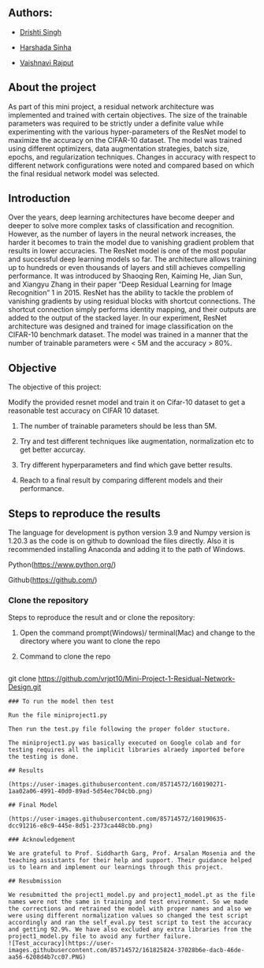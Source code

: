  ## Authors:
 * [Drishti Singh](ds6730@nyu.edu)
 
 * [Harshada Sinha](hs4703@nyu.edu)
 
 * [Vaishnavi Rajput](vr2229@nyu.edu)
 
 ## About the project
 
 As part of this mini project, a residual network architecture was implemented and trained with certain objectives. The size of the trainable parameters was required to be strictly under a definite value while experimenting with the various hyper-parameters of the ResNet model to maximize the accuracy on the CIFAR-10 dataset. The model was trained using different optimizers, data augmentation strategies, batch size, epochs, and regularization techniques. Changes in accuracy with respect to different network configurations were noted and compared based on which the final residual network model was selected. 
 
 ## Introduction
 
 Over the years, deep learning architectures have become deeper and deeper to solve more complex tasks of classification and recognition. However, as the number of layers in the neural network increases, the harder it becomes to train the model due to vanishing gradient problem that results in lower accuracies. The ResNet model is one of the most popular and successful deep learning models so far. The architecture allows training up to hundreds or even thousands of layers and still achieves compelling performance. It was introduced by Shaoqing Ren, Kaiming He, Jian Sun, and Xiangyu Zhang in their paper “Deep Residual Learning for Image Recognition” 1 in 2015. ResNet has the ability to tackle the problem of vanishing gradients by using residual blocks with shortcut connections. The shortcut connection simply performs identity mapping, and their outputs are added to the output of the stacked layer. In our experiment, ResNet architecture was designed and trained for image classification on the CIFAR-10 benchmark dataset. The model was trained in a manner that the number of trainable parameters were < 5M and the accuracy > 80%.
 
 ## Objective
 
  The objective of this project:

Modify the provided resnet model and train it on Cifar-10 dataset to get a reasonable test accuracy on CIFAR 10 dataset.

1. The number of trainable parameters should be less than 5M.

2. Try and test different techniques like augmentation, normalization etc to get better accurcay.

3. Try different hyperparameters and find which gave better results.

4. Reach to a final result by comparing different models and their performance.

## Steps to reproduce the results

The language for development is python version 3.9 and Numpy version is 1.20.3 as the code is on github to download the files directly. Also it is recommended installing Anaconda and adding it to the path of Windows.

Python(https://www.python.org/)

Github(https://github.com/)

### Clone the repository
Steps to reproduce the result and or clone the repository:

1. Open the command prompt(Windows)/ terminal(Mac) and change to the directory where you want to clone the repo
2. Command to clone the repo
 
   ```bash
  git clone https://github.com/vrjpt10/Mini-Project-1-Residual-Network-Design.git
  ```
 ### To run the model then test
 
Run the file miniproject1.py

Then run the test.py file following the proper folder stucture.

The miniproject1.py was basically executed on Google colab and for testing requires all the implicit libraries alraedy imported before the testing is done.
 
 ## Results
 
 (https://user-images.githubusercontent.com/85714572/160190271-1aa02a06-4991-40d0-89ad-5d54ec704cbb.png)
 
 ## Final Model
 
 (https://user-images.githubusercontent.com/85714572/160190635-dcc91216-e8c9-445e-8d51-2373ca448cbb.png)
 
 ### Acknowledgement
 
 We are grateful to Prof. Siddharth Garg, Prof. Arsalan Mosenia and the teaching assistants for their help and support. Their guidance helped us to learn and implement our learnings through this project.
 
 ## Resubmission
 
We resubmitted the project1_model.py and project1_model.pt as the file names were not the same in training and test environment. So we made the corrections and retrained the model with proper names and also we were using different normalization values so changed the test script accordingly and ran the self_eval.py test script to test the accuracy and getting 92.9%. We have also excluded any extra libraries from the project1_model.py file to avoid any further failure. 
![Test_accuracy](https://user-images.githubusercontent.com/85714572/161825824-37028b6e-dacb-46de-aa56-6208d4b7cc07.PNG)
